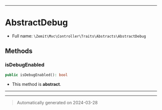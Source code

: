 ***

# AbstractDebug





* Full name: `\Zemit\Mvc\Controller\Traits\Abstracts\AbstractDebug`




## Methods


### isDebugEnabled



```php
public isDebugEnabled(): bool
```




* This method is **abstract**.







***

***
> Automatically generated on 2024-03-28

